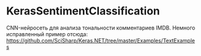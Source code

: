 # KerasSentimentClassification
CNN-нейросеть для анализа тональности комментариев IMDB. Немного исправленный пример отсюда: https://github.com/SciSharp/Keras.NET/tree/master/Examples/TextExamples
